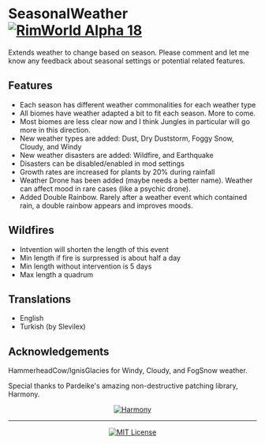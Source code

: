 # SeasonalWeather [![RimWorld Alpha 18](https://img.shields.io/badge/RimWorld-Alpha%2018-brightgreen.svg)](http://rimworldgame.com/)

Extends weather to change based on season. Please comment and let me know any feedback about seasonal settings or potential related features.

## Features
- Each season has different weather commonalities for each weather type
- All biomes have weather adapted a bit to fit each season. More to come.
- Most biomes are less clear now and I think Jungles in particular will go more in this direction.
- New weather types are added: Dust, Dry Duststorm, Foggy Snow, Cloudy, and Windy
- New weather disasters are added: Wildfire, and Earthquake
- Disasters can be disabled/enabled in mod settings
- Growth rates are increased for plants by 20% during rainfall
- Weather Drone has been added (maybe needs a better name). Weather can affect mood in rare cases (like a psychic drone).
- Added Double Rainbow. Rarely after a weather event which contained rain, a double rainbow appears and improves moods.

## Wildfires
- Intvention will shorten the length of this event
- Min length if fire is surpressed is about half a day
- Min length without intervention is 5 days
- Max length a quadrum

## Translations
- English
- Turkish (by Slevilex)

## Acknowledgements

HammerheadCow/IgnisGlacies for Windy, Cloudy, and FogSnow weather.

Special thanks to Pardeike's amazing non-destructive patching library, Harmony.
<p align="center">
  <a href="https://github.com/pardeike/Harmony">
    <img src="https://s24.postimg.org/58bl1rz39/logo.png" alt="Harmony" />
  </a>
</p>

<hr>

<p align="center">
  <a href="./LICENSE">
    <img src="https://img.shields.io/badge/license-MIT-lightgray.svg?style=flat" alt="MIT License" />
  </a>
</p>